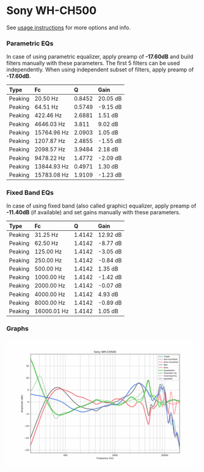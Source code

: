 # Sony WH-CH500
See [usage instructions](https://github.com/jaakkopasanen/AutoEq#usage) for more options and info.

### Parametric EQs
In case of using parametric equalizer, apply preamp of **-17.60dB** and build filters manually
with these parameters. The first 5 filters can be used independently.
When using independent subset of filters, apply preamp of **-17.60dB**.

| Type    | Fc          |      Q | Gain     |
|:--------|:------------|:-------|:---------|
| Peaking | 20.50 Hz    | 0.8452 | 20.05 dB |
| Peaking | 64.51 Hz    | 0.5749 | -9.15 dB |
| Peaking | 422.46 Hz   | 2.6881 | 1.51 dB  |
| Peaking | 4646.03 Hz  | 3.811  | 9.02 dB  |
| Peaking | 15764.96 Hz | 2.0903 | 1.05 dB  |
| Peaking | 1207.87 Hz  | 2.4855 | -1.55 dB |
| Peaking | 2098.57 Hz  | 3.9484 | 2.18 dB  |
| Peaking | 9478.22 Hz  | 1.4772 | -2.09 dB |
| Peaking | 13844.93 Hz | 0.4971 | 1.30 dB  |
| Peaking | 15783.08 Hz | 1.9109 | -1.23 dB |

### Fixed Band EQs
In case of using fixed band (also called graphic) equalizer, apply preamp of **-11.40dB**
(if available) and set gains manually with these parameters.

| Type    | Fc          |      Q | Gain     |
|:--------|:------------|:-------|:---------|
| Peaking | 31.25 Hz    | 1.4142 | 12.92 dB |
| Peaking | 62.50 Hz    | 1.4142 | -8.77 dB |
| Peaking | 125.00 Hz   | 1.4142 | -3.05 dB |
| Peaking | 250.00 Hz   | 1.4142 | -0.84 dB |
| Peaking | 500.00 Hz   | 1.4142 | 1.35 dB  |
| Peaking | 1000.00 Hz  | 1.4142 | -1.42 dB |
| Peaking | 2000.00 Hz  | 1.4142 | -0.07 dB |
| Peaking | 4000.00 Hz  | 1.4142 | 4.93 dB  |
| Peaking | 8000.00 Hz  | 1.4142 | -0.89 dB |
| Peaking | 16000.01 Hz | 1.4142 | 1.05 dB  |

### Graphs
![](./Sony%20WH-CH500.png)